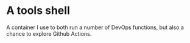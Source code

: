 # A tools shell

A container I use to both run a number of DevOps functions, but also a chance to explore Github Actions.

